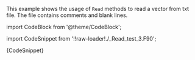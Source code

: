 This example shows the usage of `Read` methods to read a vector from txt file.
The file contains comments and blank lines.

import CodeBlock from '@theme/CodeBlock';

import CodeSnippet from '!!raw-loader!./_Read_test_3.F90';

<CodeBlock language="fortran">{CodeSnippet}</CodeBlock>

